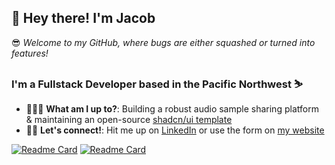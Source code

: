 ## 👋 Hey there! I'm Jacob

😎 _Welcome to my GitHub, where bugs are either squashed or turned into features!_  

### I'm a Fullstack Developer based in the Pacific Northwest ⛷️
- 🎹👨‍💻 **What am I up to?**: Building a robust audio sample sharing platform & maintaining an open-source [shadcn/ui template](https://github.com/yoyocharlie/nextMotion)
- 🤜🤛 **Let's connect!**: Hit me up on [LinkedIn](https://www.linkedin.com/in/jacob-pixler-094348219/) or use the form on [my website](https://jacobpixler.com/)
  
[![Readme Card](https://github-readme-stats.vercel.app/api/pin/?username=yoyocharlie&repo=nextMotion&theme=dark)](https://github.com/yoyocharlie/nextMotion)
[![Readme Card](https://github-readme-stats.vercel.app/api/pin/?username=yoyocharlie&repo=cs-flashcards-open&theme=dark)](https://github.com/yoyocharlie/cs-flashcards-open)
